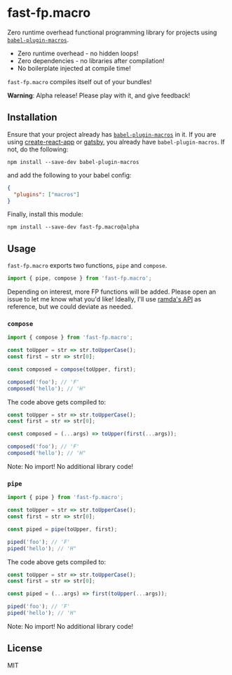 # fast-fp.macro

Zero runtime overhead functional programming library for projects using [`babel-plugin-macros`](https://github.com/kentcdodds/babel-plugin-macros).

* Zero runtime overhead - no hidden loops!
* Zero dependencies - no libraries after compilation!
* No boilerplate injected at compile time!

`fast-fp.macro` compiles itself out of your bundles!

**Warning**: Alpha release! Please play with it, and give feedback!

## Installation

Ensure that your project already has [`babel-plugin-macros`](https://github.com/kentcdodds/babel-plugin-macros) in it. If you are using [create-react-app](https://github.com/facebook/create-react-app) or [gatsby](https://www.gatsbyjs.org/), you already have `babel-plugin-macros`. If not, do the following:
```
npm install --save-dev babel-plugin-macros
```
and add the following to your babel config:
```json
{
  "plugins": ["macros"]
}
```

Finally, install this module:
```
npm install --save-dev fast-fp.macro@alpha
```

## Usage

`fast-fp.macro` exports two functions, `pipe` and `compose`.
```js
import { pipe, compose } from 'fast-fp.macro';
```

Depending on interest, more FP functions will be added. Please open an issue to let me know what you'd like! Ideally, I'll use [ramda's API](https://ramdajs.com/docs) as reference, but we could deviate as needed.

### `compose`

```js
import { compose } from 'fast-fp.macro';

const toUpper = str => str.toUpperCase();
const first = str => str[0];

const composed = compose(toUpper, first);

composed('foo'); // 'F'
composed('hello'); // 'H"
```

The code above gets compiled to:
```js
const toUpper = str => str.toUpperCase();
const first = str => str[0];

const composed = (...args) => toUpper(first(...args));

composed('foo'); // 'F'
composed('hello'); // 'H"
```

Note: No import! No additional library code!

### `pipe`

```js
import { pipe } from 'fast-fp.macro';

const toUpper = str => str.toUpperCase();
const first = str => str[0];

const piped = pipe(toUpper, first);

piped('foo'); // 'F'
piped('hello'); // 'H"
```

The code above gets compiled to:
```js
const toUpper = str => str.toUpperCase();
const first = str => str[0];

const piped = (...args) => first(toUpper(...args));

piped('foo'); // 'F'
piped('hello'); // 'H"
```

Note: No import! No additional library code!

## License
MIT